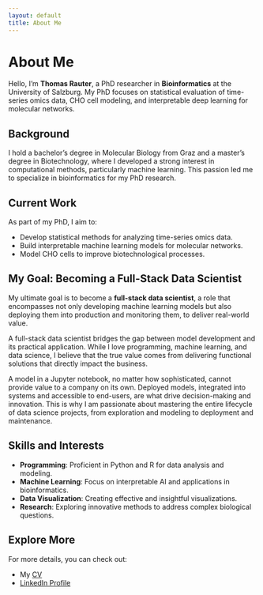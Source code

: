 ```yaml
---
layout: default
title: About Me
---
```


# About Me

Hello, I’m **Thomas Rauter**, a PhD researcher in **Bioinformatics** at the University of Salzburg.
My PhD focuses on statistical evaluation of time-series omics data, CHO cell modeling, and 
interpretable deep learning for molecular networks.

## Background

I hold a bachelor’s degree in Molecular Biology from Graz and a master’s degree in Biotechnology, 
where I developed a strong interest in computational methods, particularly machine learning.
This passion led me to specialize in bioinformatics for my PhD research.

## Current Work

As part of my PhD, I aim to:
- Develop statistical methods for analyzing time-series omics data.
- Build interpretable machine learning models for molecular networks.
- Model CHO cells to improve biotechnological processes.

## My Goal: Becoming a Full-Stack Data Scientist

My ultimate goal is to become a **full-stack data scientist**, a role that encompasses not only 
developing machine learning models but also deploying them into production and monitoring them, to 
deliver real-world value. 

A full-stack data scientist bridges the gap between model development and its practical application.
While I love programming, machine learning, and data science, I believe that the true value comes 
from delivering functional solutions that directly impact the business. 

A model in a Jupyter notebook, no matter how sophisticated, cannot provide value to a company on its
own. Deployed models, integrated into systems and accessible to end-users, are what drive 
decision-making and innovation. This is why I am passionate about mastering the entire lifecycle of
data science projects, from exploration and modeling to deployment and maintenance.

## Skills and Interests

- **Programming**: Proficient in Python and R for data analysis and modeling.
- **Machine Learning**: Focus on interpretable AI and applications in bioinformatics.
- **Data Visualization**: Creating effective and insightful visualizations.
- **Research**: Exploring innovative methods to address complex biological questions.

## Explore More

For more details, you can check out:
- My [CV](https://drive.google.com/file/d/1a9K1L48lxbApPFR6w9N0J30hg5V_UB4F/view?usp=sharing)  
- [LinkedIn Profile](https://www.linkedin.com/in/thomas-rauter-003583281)  
